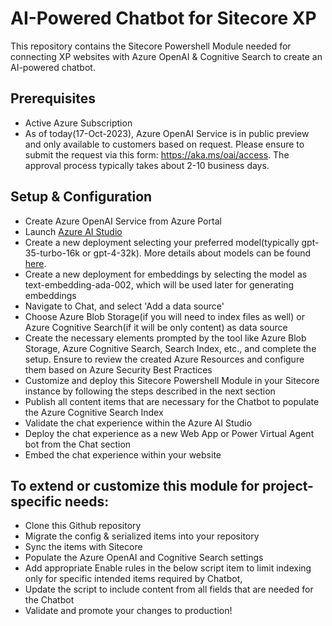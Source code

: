 # AI-Powered Chatbot for Sitecore XP
This repository contains the Sitecore Powershell Module needed for connecting XP websites with Azure OpenAI & Cognitive Search to create an AI-powered chatbot.

## Prerequisites
* Active Azure Subscription
* As of today(17-Oct-2023), Azure OpenAI Service is in public preview and only available to customers based on request. Please ensure to submit the request via this form: https://aka.ms/oai/access. The approval process typically takes about 2-10 business days.

## Setup & Configuration
* Create Azure OpenAI Service from Azure Portal
* Launch [Azure AI Studio](https://oai.azure.com/)
* Create a new deployment selecting your preferred model(typically gpt-35-turbo-16k or gpt-4-32k). More details about models can be found [here](https://learn.microsoft.com/en-us/azure/ai-services/openai/concepts/models).
* Create a new deployment for embeddings by selecting the model as text-embedding-ada-002, which will be used later for generating embeddings
* Navigate to Chat, and select 'Add a data source'
* Choose Azure Blob Storage(if you will need to index files as well) or Azure Cognitive Search(if it will be only content) as data source
* Create the necessary elements prompted by the tool like Azure Blob Storage, Azure Cognitive Search, Search Index, etc., and complete the setup. Ensure to review the created Azure Resources and configure them based on Azure Security Best Practices 
* Customize and deploy this Sitecore Powershell Module in your Sitecore instance by following the steps described in the next section
* Publish all content items that are necessary for the Chatbot to populate the Azure Cognitive Search Index
* Validate the chat experience within the Azure AI Studio
* Deploy the chat experience as a new Web App or Power Virtual Agent bot from the Chat section
* Embed the chat experience within your website

## To extend or customize this module for project-specific needs:
* Clone this Github repository
* Migrate the config & serialized items into your repository
* Sync the items with Sitecore
* Populate the Azure OpenAI and Cognitive Search settings
* Add appropriate Enable rules in the below script item to limit indexing only for specific intended items required by Chatbot, 
* Update the script to include content from all fields that are needed for the Chatbot
* Validate and promote your changes to production!
